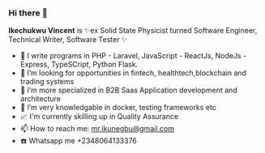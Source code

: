 ### Hi there 👋


**Ikechukwu Vincent** is ✨ex Solid State Physicist turned Software Engineer, Technical Writer, Software Tester ✨


- 🔭 I write programs in PHP - Laravel, JavaScript - ReactJs, NodeJs -Express, TypeSCript, Python Flask.
- 🤔 I’m looking for opportunities in fintech, healthtech,blockchain and trading systems
- 👯 I’m more specialized in B2B Saas Application development and architecture
- 🌱 I’m very knowledgable in docker, testing frameworks etc
- 📈 I'm currently skilling up in Quality Assurance
- 📫 How to reach me: mr.ikunegbu@gmail.com
- ☎️ Whatsapp me +2348064133376 


